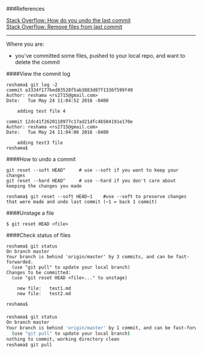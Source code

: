

###References

[Stack Overflow:  How do you undo the last commit](http://stackoverflow.com/questions/927358/how-do-you-undo-the-last-commit)  
[Stack Overflow:  Remove files from last commit](http://stackoverflow.com/questions/12481639/remove-files-from-git-commit)  

---


Where you are:  
 * you've committed some files, pushed to your local repo, and want to delete the commit

####View the commit log
```console
reshama$ git log -2
commit a3334f177bed83528f5ab3883d87f1336f599f49
Author: reshama <rs2715@gmail.com>
Date:   Tue May 24 11:04:52 2016 -0400

    adding test file 4

commit 12dc41f2620118977c17ad21dfc4b504191e170e
Author: reshama <rs2715@gmail.com>
Date:   Tue May 24 11:04:06 2016 -0400

    adding test3 file
reshama$ 
```
####How to undo a commit
```console
git reset --soft HEAD^     # use --soft if you want to keep your changes
git reset --hard HEAD^     # use --hard if you don't care about keeping the changes you made
```
```
reshama$ git reset --soft HEAD~1    #use --soft to preserve changes that were made and undo last commit (~1 = back 1 commit)
```

####Unstage a file
```
$ git reset HEAD <file>       
````

####Check status of files
```
reshama$ git status
On branch master
Your branch is behind 'origin/master' by 3 commits, and can be fast-forwarded.
  (use "git pull" to update your local branch)
Changes to be committed:
  (use "git reset HEAD <file>..." to unstage)

	new file:   test1.md
	new file:   test2.md

reshama$ 
```


####
```bash
reshama$ git status
On branch master
Your branch is behind 'origin/master' by 1 commit, and can be fast-forwarded.
  (use "git pull" to update your local branch)
nothing to commit, working directory clean
reshama$ git pull
```


